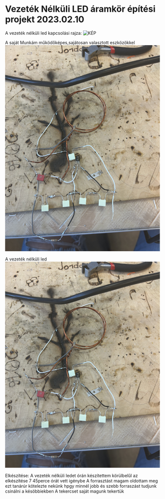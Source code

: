 # Vezeték Nélküli LED áramkör építési projekt 2023.02.10

A vezeték nélküli led kapcsolási rajza:
![KÉP](kapcsol%C3%A1si.png)

A saját Munkám működőképes,sajátosan valasztott eszközökkel 
![kép](led.jpeg)

A vezeték nélküli led
![KÉP](led.jpeg)

Elkészítése:
A vezeték nélküli ledet órán készítettem 
körülbelűl az elkészítése 7 45perce órát vett igénybe 
A forrasztást magam oldottam meg ezt tanárúr kötelezte nekünk hpgy minnél jobb és szebb forraszást tudjunk csinálni a késöbbiekben 
A tekercset saját magunk tekertük






